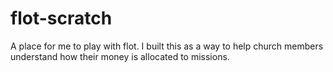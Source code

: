 # flot-scratch
A place for me to play with flot.  I built this as a way to help church members understand how their money is allocated to missions.
